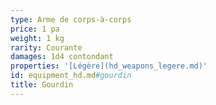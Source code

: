 ```yaml
---
type: Arme de corps-à-corps
price: 1 pa
weight: 1 kg
rarity: Courante
damages: 1d4 contondant
properties: '[Légère](hd_weapons_legere.md)'
id: equipment_hd.md#gourdin
title: Gourdin
---
```


